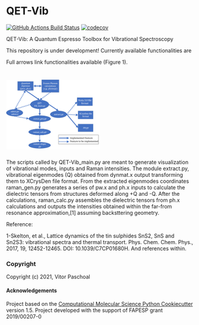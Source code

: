 QET-Vib
==============================
[//]: # (Badges)
[![GitHub Actions Build Status](https://github.com/REPLACE_WITH_OWNER_ACCOUNT/qet_vib/workflows/CI/badge.svg)](https://github.com/REPLACE_WITH_OWNER_ACCOUNT/qet_vib/actions?query=workflow%3ACI)
[![codecov](https://codecov.io/gh/REPLACE_WITH_OWNER_ACCOUNT/QET-Vib/branch/master/graph/badge.svg)](https://codecov.io/gh/REPLACE_WITH_OWNER_ACCOUNT/QET-Vib/branch/master)


QET-Vib: A Quantum Espresso Toolbox for Vibrational Spectroscopy

This repository is under development! Currently available functionalities are

Full arrows link functionalities available (Figure 1).


<img src="https://github.com/paschoal-vh/qet-vib/blob/main/docs/simplified_workflow.png" width="50%"></img> 
=======

The scripts called by QET-Vib_main.py are meant to generate visualization of vibrational modes, inputs and Raman intensities.  The module extract.py, vibrational eigenmodes (Q) obtained from dynmat.x output transforming them to XCrysDen file format. From the extracted eigenmodes coordinates raman_gen.py generates a series of pw.x and ph.x inputs to calculate the dielectric tensors from structures deformed along +Q and -Q. After the calculations, raman_calc.py assembles the dielectric tensors from ph.x calculations and outputs the intensities obtained within the far-from resonance approximation,[1] assuming backsttering geometry.

Reference:

1-Skelton, et al., Lattice dynamics of the tin sulphides SnS2, SnS and Sn2S3: vibrational spectra and thermal transport. Phys. Chem. Chem. Phys., 2017, 19, 12452-12465. DOI: 10.1039/C7CP01680H. And references within. 

### Copyright

Copyright (c) 2021, Vitor Paschoal


#### Acknowledgements
 
Project based on the [Computational Molecular Science Python Cookiecutter](https://github.com/molssi/cookiecutter-cms) version 1.5.
Project developed with the support of FAPESP grant 2019/00207-0
